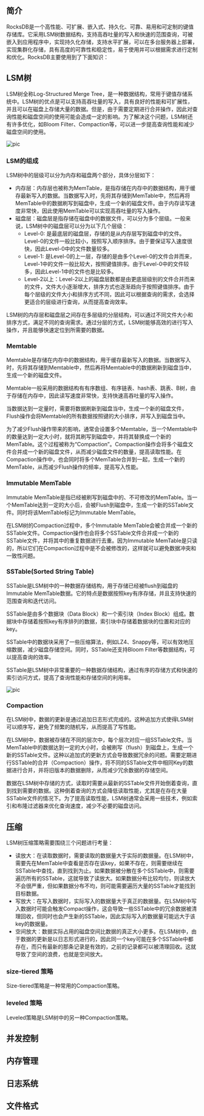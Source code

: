 ## 简介

RocksDB是一个高性能、可扩展、嵌入式、持久化、可靠、易用和可定制的键值存储库。它采用LSM树数据结构，支持高吞吐量的写入和快速的范围查询，可被嵌入到应用程序中，实现持久化存储，支持水平扩展，可以在多台服务器上部署，实现集群化存储，具有高度的可靠性和稳定性，易于使用并可以根据需求进行定制和优化。RocksDB主要使用到了下面知识：

## LSM树

LSM树全称Log-Structured Merge Tree，是一种数据结构，常用于键值存储系统中。LSM树的优点是可以支持高吞吐量的写入，具有良好的性能和可扩展性，并且可以在磁盘上存储大量的数据。但是，由于需要定期进行合并操作，因此对查询性能和磁盘空间的使用可能会造成一定的影响。为了解决这个问题，LSM树还有许多优化，如Bloom Filter、Compaction等，可以进一步提高查询性能和减少磁盘空间的使用。

![pic](https://pan.zeekling.cn//flink/basic/state/rocksdb_0001.png)

### LSM的组成

LSM树中的层级可以分为内存和磁盘两个部分，具体分层如下：

- 内存层：内存层也被称为MemTable，是指存储在内存中的数据结构，用于缓存最新写入的数据。当数据写入时，先将其存储到MemTable中，然后再将MemTable中的数据刷写到磁盘中，生成一个新的磁盘文件。由于内存读写速度非常快，因此使用MemTable可以实现高吞吐量的写入操作。
- 磁盘层：磁盘层是指存储在磁盘中的数据文件，可以分为多个层级。一般来说，LSM树中的磁盘层可以分为以下几个层级：
  - Level-0: 是最底层的磁盘层，存储的是从内存层写到磁盘中的文件。Level-0的文件一般比较小，按照写入顺序排序。由于要保证写入速度很快，因此Level-0中的文件数量较多。
  - Level-1: 是Level-0的上一层，存储的是由多个Level-0的文件合并而来，Level-1中的文件一般比较大，按照键值排序。由于Level-0中的文件较多，因此Level-1中的文件也是比较多。
  - Level-2以上：Level-2以上的磁盘层数都是由更底层级别的文件合并而来的文件，文件大小逐渐增大，排序方式也逐渐趋向于按照键值排序。由于每个层级的文件大小和排序方式不同，因此可以根据查询的需求，会选择更适合的层级进行查询，从而提高查询效率。

LSM树的内存层和磁盘层之间存在多层级的分层结构，可以通过不同文件大小和排序方式，满足不同的查询需求。通过分层的方式，LSM树能够高效的进行写入操作，并且能够快速定位到所需要的数据。

### Memtable

Memtable是存储在内存中的数据结构，用于缓存最新写入的数据。当数据写入时，先将其存储到Memtable中，然后再将Memtable中的数据刷新到磁盘当中，生成一个新的磁盘文件。

Memtable一般采用的数据结构有有序数组、有序链表、hash表、跳表、B树，由于存储在内存中，因此读写速度非常快，支持快速高吞吐量的写入操作。

当数据达到一定量时，需要将数据刷新到磁盘当中，生成一个新的磁盘文件，Flush操作会将Memtable的所有数据按照键的大小排序，并写入到磁盘当中。

为了减少Flush操作带来的影响，通常会设置多个Memtable，当一个Memtable中的数量达到一定大小时，就将其刷写到磁盘中，并将其替换成一个新的MemTable。这个过程被称为“Compaction”。Compaction操作会将多个磁盘文件合并成一个新的磁盘文件，从而减少磁盘文件的数量，提高读取性能。在Compaction操作中，也会同时将多个MemTable合并到一起，生成一个新的MemTable，从而减少Flush操作的频率，提高写入性能。

### Immutable MemTable

Immutable MemTable是指已经被刷写到磁盘中的、不可修改的MemTable。当一个MemTable达到一定的大小后，会被Flush到磁盘中，生成一个新的SSTable文件。同时将该MemTable标记为Immutable MemTable。

在LSM树的Compaction过程中，多个Immutable MemTable会被合并成一个新的SSTable文件。Compaction操作也会将多个SSTable文件合并成一个新的SSTable文件，并将其中的重复数据进行去重。因为Immutable MemTable是只读的，所以它们在Compaction过程中是不会被修改的，这样就可以避免数据冲突和一致性问题。

### SSTable(Sorted String Table)

SSTable是LSM树中的一种数据存储结构，用于存储已经被flush到磁盘的Immutable MemTable数据。它的特点是数据按照key有序存储，并且支持快速的范围查询和迭代访问。

SSTable是由多个数据块（Data Block）和一个索引块（Index Block）组成。数据块中存储着按照key有序排列的数据，索引块中存储着数据块的位置和对应的key。

SSTable中的数据块采用了一些压缩算法，例如LZ4、Snappy等，可以有效地压缩数据，减少磁盘存储空间。同时，SSTable还支持Bloom Filter等数据结构，可以提高查询的效率。

SSTable是LSM树中非常重要的一种数据存储结构，通过有序的存储方式和快速的索引访问方式，提高了查询性能和存储空间的利用率。

![pic](https://pan.zeekling.cn//flink/basic/state/rocksdb_0002.png)



### Compaction

在LSM树中，数据的更新是通过追加日志形式完成的。这种追加方式使得LSM树可以顺序写，避免了频繁的随机写，从而提高了写性能。

在LSM树中，数据被存储在不同的层次中，每个层次对应一组SSTable文件。当MemTable中的数据达到一定的大小时，会被刷写（flush）到磁盘上，生成一个新的SSTable文件。这种以追加式的更新方式会导致数据冗余的问题。需要定期进行SSTable的合并（Compaction）操作，将不同的SSTable文件中相同Key的数据进行合并，并将旧版本的数据删除，从而减少冗余数据的存储空间。

数据在LSM树中存储的方式，读取时需要从最新的SSTable文件开始倒着查询，直到找到需要的数据。这种倒着查询的方式会降低读取性能，尤其是在存在大量SSTable文件的情况下。为了提高读取性能，LSM树通常会采用一些技术，例如索引和布隆过滤器来优化查询速度，减少不必要的磁盘访问。

## 压缩

LSM树压缩策略需要围绕三个问题进行考量：

- 读放大：在读取数据时，需要读取的数据量大于实际的数据量。在LSM树中，需要先在MemTable中查看是否存在该key，如果不存在，则需要继续在SSTable中查找，直到找到为止。如果数据被分散在多个SSTable中，则需要遍历所有的SSTable，这就导致了读放大。如果数据分布比较均匀，则读放大不会很严重，但如果数据分布不均，则可能需要遍历大量的SSTable才能找到目标数据。
- 写放大：在写入数据时，实际写入的数据量大于真正的数据量。在LSM树中写入数据时可能会触发Compact操作，这会导致一些SSTable中的冗余数据被清理回收，但同时也会产生新的SSTable，因此实际写入的数据量可能远大于该key的数据量。
- 空间放大：数据实际占用的磁盘空间比数据的真正大小更多。在LSM树中，由于数据的更新是以日志形式进行的，因此同一个key可能在多个SSTable中都存在，而只有最新的那条记录是有效的，之前的记录都可以被清理回收。这就导致了空间的浪费，也就是空间放大。



### size-tiered 策略

Size-tiered策略是一种常用的Compaction策略。



### leveled 策略

Leveled策略是LSM树中的另一种Compaction策略。





## 并发控制



## 内存管理





## 日志系统





## 文件格式

